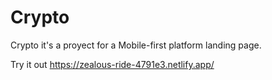 # Crypto

Crypto it's a proyect for a Mobile-first platform landing page.

Try it out https://zealous-ride-4791e3.netlify.app/ 
